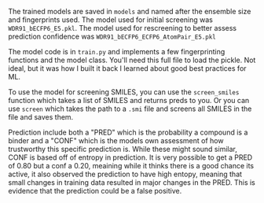 The trained models are saved in `models` and named after the ensemble size and 
fingerprints used. The model used for initial screening was `WDR91_bECFP6_E5.pkl`.
The model used for rescreening to better assess prediction confidence was `WDR91_bECFP6_ECFP6_AtomPair_E5.pkl`

The model code is in `train.py` and implements a few fingerprinting functions and the model class. You'll need this full file to load the pickle. Not ideal, but it was how I built it 
back I learned about good best practices for ML. 

To use the model for screening SMILES, you can use the `screen_smiles` function which takes a list of SMILES and returns preds to you. Or you can use `screen` which takes the path to a `.smi` file and screens all SMILES in the file and saves them.

Prediction include both a "PRED" which is the probability a compound is a binder and a "CONF" which is the models own assessment of how trustworthy this specific prediction is. While these might sound similar, CONF is based off of entropy in prediction. It is very possible to get a PRED of 0.80 but a conf a 0.20, meaining while it thinks there is a good chance its active, it also observed the prediction to have high entopy, meaning that small changes in training data resulted in major changes in the PRED. This is evidence that the prediction could be a false positive.